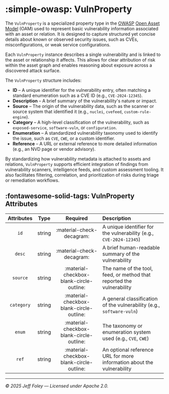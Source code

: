 # :simple-owasp: VulnProperty

The `VulnProperty` is a specialized property type in the [OWASP](https://owasp.org) [Open Asset Model](https://github.com/owasp-amass/open-asset-model) (OAM) used to represent basic vulnerability information associated with an asset or relation. It is designed to capture structured yet concise details about known or observed security issues, such as CVEs, misconfigurations, or weak service configurations.

Each `VulnProperty` instance describes a single vulnerability and is linked to the asset or relationship it affects. This allows for clear attribution of risk within the asset graph and enables reasoning about exposure across a discovered attack surface.

The `VulnProperty` structure includes:

- **ID** – A unique identifier for the vulnerability entry, often matching a standard enumeration such as a CVE ID (e.g., `CVE-2024-12345`).
- **Description** – A brief summary of the vulnerability's nature or impact.
- **Source** – The origin of the vulnerability data, such as the scanner or source system that identified it (e.g., `nuclei`, `cvefeed`, `custom-rule-engine`).
- **Category** – A high-level classification of the vulnerability, such as `exposed-service`, `software-vuln`, or `configuration`.
- **Enumeration** – A standardized vulnerability taxonomy used to identify the issue, such as `CVE`, `CWE`, or a custom identifier.
- **Reference** – A URL or external reference to more detailed information (e.g., an NVD page or vendor advisory).

By standardizing how vulnerability metadata is attached to assets and relations, `VulnProperty` supports efficient integration of findings from vulnerability scanners, intelligence feeds, and custom assessment tooling. It also facilitates filtering, correlation, and prioritization of risks during triage or remediation workflows.

## :fontawesome-solid-tags: VulnProperty Attributes

| Attributes       | Type      | Required   | Description  |
| :--------------: | :-------: | :--------: | :----------- |
| `id`           | string | :material-check-decagram: | A unique identifier for the vulnerability (e.g., `CVE-2024-12345`) |
| `desc`         | string | :material-check-decagram: | A brief human-readable summary of the vulnerability |
| `source`       | string | :material-checkbox-blank-circle-outline: | The name of the tool, feed, or method that reported the vulnerability |
| `category`     | string | :material-checkbox-blank-circle-outline: | A general classification of the vulnerability (e.g., `software-vuln`) |
| `enum`         | string | :material-checkbox-blank-circle-outline: | The taxonomy or enumeration system used (e.g., `CVE`, `CWE`) |
| `ref`          | string | :material-checkbox-blank-circle-outline: | An optional reference URL for more information about the vulnerability |

---

*© 2025 Jeff Foley — Licensed under Apache 2.0.*